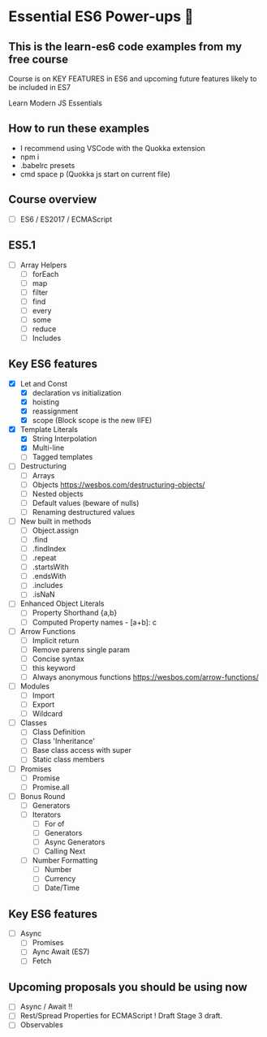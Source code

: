 # Essential ES6 Power-ups 🍄

## This is the __learn-es6__ code examples from my free course 

Course is on KEY FEATURES in ES6 and upcoming future features likely to be included in ES7

Learn Modern JS Essentials

## How to run these examples
* I recommend using VSCode with the Quokka extension
* npm i
* .babelrc presets
* cmd space p (Quokka js start on current file)

## Course overview
- [ ] ES6 / ES2017 / ECMAScript

## ES5.1
- [ ] Array Helpers
    - [ ] forEach
    - [ ] map
    - [ ] filter
    - [ ] find
    - [ ] every
    - [ ] some
    - [ ] reduce
    - [ ] Includes

## Key ES6 features
- [x] Let and Const
    - [x] declaration vs initialization
    - [x] hoisting
    - [x] reassignment
    - [x] scope (Block scope is the new IIFE)
- [x] Template Literals
    - [x] String Interpolation
    - [x] Multi-line
    - [ ] Tagged templates
- [ ] Destructuring  
    - [ ] Arrays
    - [ ] Objects  https://wesbos.com/destructuring-objects/
    - [ ] Nested objects
    - [ ] Default values (beware of nulls)
    - [ ] Renaming destructured values
- [ ] New built in methods
    - [ ] Object.assign
    - [ ] .find
    - [ ] .findIndex
    - [ ] .repeat
    - [ ] .startsWith
    - [ ] .endsWith
    - [ ] .includes
    - [ ] .isNaN
- [ ] Enhanced Object Literals
    - [ ] Property Shorthand {a,b}
    - [ ] Computed Property names - [a+b]: c
- [ ] Arrow Functions
    - [ ] Implicit return
    - [ ] Remove parens single param
    - [ ] Concise syntax
    - [ ] this keyword
    - [ ] Always anonymous functions https://wesbos.com/arrow-functions/
- [ ] Modules
    - [ ] Import
    - [ ] Export
    - [ ] Wildcard
- [ ] Classes
    - [ ] Class Definition 
    - [ ] Class 'Inheritance'
    - [ ] Base class access with super
    - [ ] Static class members
- [ ] Promises
    - [ ] Promise
    - [ ] Promise.all
- [ ] Bonus Round
    - [ ] Generators
    - [ ] Iterators
        - [ ] For of
        - [ ] Generators
        - [ ] Async Generators
        - [ ] Calling Next
    - [ ] Number Formatting
        - [ ] Number
        - [ ] Currency
        - [ ] Date/Time

## Key ES6 features
- [ ] Async
    - [ ] Promises
    - [ ] Aync Await (ES7)
    - [ ] Fetch

## Upcoming proposals you should be using now
- [ ] Async / Await !!
- [ ] Rest/Spread Properties for ECMAScript ! Draft	Stage 3 draft.
- [ ] Observables